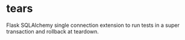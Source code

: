 tears
=====

Flask SQLAlchemy single connection extension to run tests in a super transaction and rollback at teardown.
